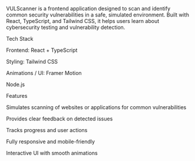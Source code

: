 VULScanner is a frontend application designed to scan and identify common security vulnerabilities in a safe, simulated environment. Built with React, TypeScript, and Tailwind CSS, it helps users learn about cybersecurity testing and vulnerability detection.

Tech Stack

Frontend: React + TypeScript

Styling: Tailwind CSS

Animations / UI: Framer Motion

Node.js

Features

Simulates scanning of websites or applications for common vulnerabilities

Provides clear feedback on detected issues

Tracks progress and user actions

Fully responsive and mobile-friendly

Interactive UI with smooth animations

